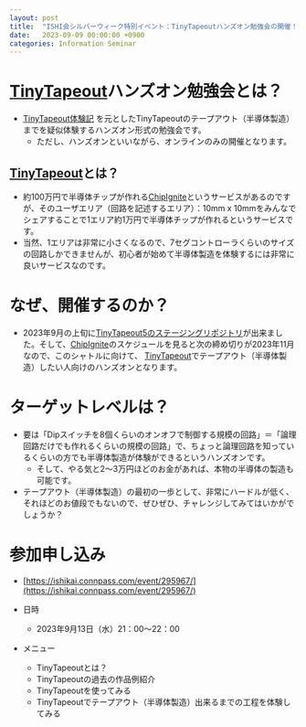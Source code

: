 ```yaml
---
layout: post
title:  "ISHI会シルバーウィーク特別イベント：TinyTapeoutハンズオン勉強会の開催！"
date:   2023-09-09 00:00:00 +0900
categories: Information Seminar
---
```


# [TinyTapeout](https://tinytapeout.com)ハンズオン勉強会とは？
- [TinyTapeout体験記](https://github.com/noritsuna/tt04-tt_um_8bitcounter_AI) を元としたTinyTapeoutのテープアウト（半導体製造）までを疑似体験するハンズオン形式の勉強会です。
	- ただし、ハンズオンといいながら、オンラインのみの開催となります。

## [TinyTapeout](https://tinytapeout.com)とは？
- 約100万円で半導体チップが作れる[ChipIgnite](https://efabless.com/)というサービスがあるのですが、そのユーザエリア（回路を記述するエリア）：10mm x 10mmをみんなでシェアすることで1エリア約1万円で半導体チップが作れるというサービスです。  
- 当然、1エリアは非常に小さくなるので、7セグコントローラくらいのサイズの回路しかできませんが、初心者が始めて半導体製造を体験するには非常に良いサービスなのです。  


# なぜ、開催するのか？
- 2023年9月の上旬に[TinyTapeout5のステージングリポジトリ](https://github.com/TinyTapeout/tinytapeout-05-staging)が出来ました。そして、[ChipIgnite](https://efabless.com/)のスケジュールを見ると次の締め切りが2023年11月なので、このシャトルに向けて、 [TinyTapeout](https://tinytapeout.com)でテープアウト（半導体製造）したい人向けのハンズオンとなります。

# ターゲットレベルは？
- 要は「Dipスイッチを8個くらいのオンオフで制御する規模の回路」＝「論理回路だけでも作れるくらいの規模の回路」で、ちょっと論理回路を知っているくらいの方でも半導体製造が体験ができるというハンズオンです。
	- そして、やる気と2～3万円ほどのお金があれば、本物の半導体の製造も可能です。
- テープアウト（半導体製造）の最初の一歩として、非常にハードルが低く、それほどのお値段でもないので、ぜひぜひ、チャレンジしてみてはいかがでしょうか？


# 参加申し込み 
-  [https://ishikai.connpass.com/event/295967/](https://ishikai.connpass.com/event/295967/)
- 日時
	- 2023年9月13日（水）21：00〜22：00

- メニュー
	- TinyTapeoutとは？
	- TinyTapeoutの過去の作品例紹介
	- TinyTapeoutを使ってみる
	- TinyTapeoutでテープアウト（半導体製造）出来るまでの工程を体験してみる
